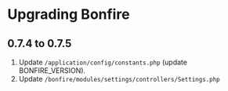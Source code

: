 # Upgrading Bonfire

## 0.7.4 to 0.7.5

1. Update `/application/config/constants.php` (update BONFIRE_VERSION).
2. Update `/bonfire/modules/settings/controllers/Settings.php`